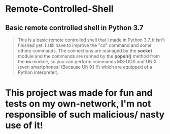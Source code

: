 # Remote-Controlled-Shell
## Basic remote controlled shell in Python 3.7

> This is a basic remote controlled shell that I made in Python 3.7, it isn't finished yet. I still have to improve the "cd" command and some others commands. The connections are managed by the **socket** module and the commands are runned by the **popen()** method from the **os** module, so you can perform commands MS-DOS and UNIX (even smartphones! (Because UNIX) /!\ which are equipped of a Python Interpreter).

# This project was made for fun and tests on my own-network, I'm not responsible of such malicious/ nasty use of it!
